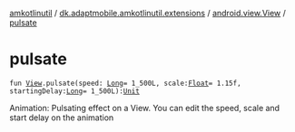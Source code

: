 [amkotlinutil](../../index.md) / [dk.adaptmobile.amkotlinutil.extensions](../index.md) / [android.view.View](index.md) / [pulsate](pulsate.md)

# pulsate

`fun `[`View`](https://developer.android.com/reference/android/view/View.html)`.pulsate(speed: `[`Long`](https://kotlinlang.org/api/latest/jvm/stdlib/kotlin/-long/index.html)` = 1_500L, scale: `[`Float`](https://kotlinlang.org/api/latest/jvm/stdlib/kotlin/-float/index.html)` = 1.15f, startingDelay: `[`Long`](https://kotlinlang.org/api/latest/jvm/stdlib/kotlin/-long/index.html)` = 1_500L): `[`Unit`](https://kotlinlang.org/api/latest/jvm/stdlib/kotlin/-unit/index.html)

Animation: Pulsating effect on a View. You can edit the speed, scale and start delay on the animation

